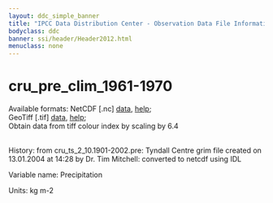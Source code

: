 ```yaml
---
layout: ddc_simple_banner
title: "IPCC Data Distribution Center - Observation Data File Information"
bodyclass: ddc
banner: ssi/header/Header2012.html
menuclass: none
---
```


<h1> cru_pre_clim_1961-1970 </h1>



Available formats: NetCDF [.nc]
      <a href="http://apps.ipcc-data.org/cgi-bin/downl/cru10_nc/cru_pre_clim_1961-1970.nc">data</a>,
      <a href="/help/formats.html#netcdf">help</a>; <br/>
      GeoTiff [.tif]
      <a href="http://apps.ipcc-data.org/cgi-bin/downl/cru10_zip/cru_pre_clim_1961-1970.zip">data</a>,
      <a href="/help/formats.html#geotif">help</a>;<br/>
      Obtain data from tiff colour index by scaling by 6.4 <br/>
       <br/>



History: from cru_ts_2_10.1901-2002.pre: Tyndall Centre grim file created on 13.01.2004 at 14:28 by Dr. Tim Mitchell: converted to netcdf using IDL <br/>



Variable name: Precipitation <br/>



Units: kg m-2 <br/>



